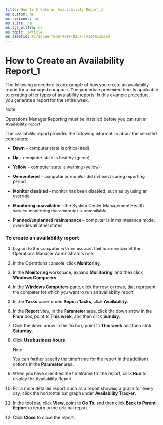 ```yaml
---
title: How to Create an Availability Report_1
ms.custom: na
ms.reviewer: na
ms.suite: na
ms.tgt_pltfrm: na
ms.topic: article
ms.assetid: 9c72dcee-f8d9-4b19-825e-c41efba253e0
---
```

# How to Create an Availability Report_1
The following procedure is an example of how you create an availability report for a managed computer. The procedure presented here is applicable to creating other types of availability reports. In this example procedure, you generate a report for the entire week.

> [!NOTE]
> Operations Manager Reporting must be installed before you can run an Availability report.

The availability report provides the following information about the selected computers:

-   **Down** – computer state is critical \(red\)

-   **Up** – computer state is healthy \(green\)

-   **Yellow** – computer state is warning \(yellow\)

-   **Unmonitored** – computer or monitor did not exist during reporting period

-   **Monitor disabled** – monitor has been disabled, such as by using an override

-   **Monitoring unavailable** – the System Center Management Health service monitoring the computer is unavailable

-   **Planned\/unplanned maintenance** – computer is in maintenance mode; overrides all other states

### To create an availability report

1.  Log on to the computer with an account that is a member of the Operations Manager Administrators role.

2.  In the Operations console, click **Monitoring**.

3.  In the **Monitoring** workspace, expand **Monitoring**, and then click **Windows Computers**.

4.  In the **Windows Computers** pane, click the row, or rows, that represent the computer for which you want to run an availability report.

5.  In the **Tasks** pane, under **Report Tasks**, click **Availability**.

6.  In the **Report** view, in the **Parameter** area, click the down arrow in the **From** box, point to **This week**, and then click **Sunday**.

7.  Click the down arrow in the **To** box, point to **This week** and then click **Saturday**.

8.  Click **Use business hours**.

    > [!NOTE]
    > You can further specify the timeframe for the report in the additional options in the **Parameter** area.

9. When you have specified the timeframe for the report, click **Run** to display the Availability Report.

10. For a more detailed report, such as a report showing a graph for every day, click the horizontal bar graph under **Availability Tracker**.

11. In the tool bar, click **View**, point to **Go To**, and then click **Back to Parent Report** to return to the original report.

12. Click **Close** to close the report.

